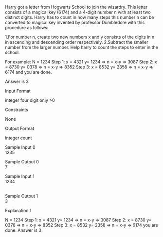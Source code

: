 Harry got a letter from Hogwarts School to join the wizardry. This letter consists of a magical key (6174) and a 4-digit number n with at least two distinct digits. Harry has to count in how many steps this number n can be converted to magical key invented by professor Dumbledore with this procedure as follows:

1.For number n, create two new numbers x and y consists of the digits in n in ascending and descending order respectively.
2.Subtract the smaller number from the larger number.
Help harry to count the steps to enter in the school.

For example:
N = 1234
Step 1: x = 4321 y= 1234 => n = x-y => 3087
Step 2: x = 8730 y= 0378 => n = x-y => 8352
Step 3: x = 8532 y= 2358 => n = x-y => 6174
and you are done.

Answer is 3


Input Format

integer four digit only >0

Constraints

None

Output Format

integer count



Sample Input 0<br>
1235<br>

Sample Output 0<br>
7<br>

Sample Input 1<br>
1234

<br>
Sample Output 1<br>
3<br>


Explanation 1

N = 1234
Step 1: x = 4321 y= 1234 => n = x-y => 3087
Step 2: x = 8730 y= 0378 => n = x-y => 8352
Step 3: x = 8532 y= 2358 => n = x-y => 6174
you are done.
Answer is 3